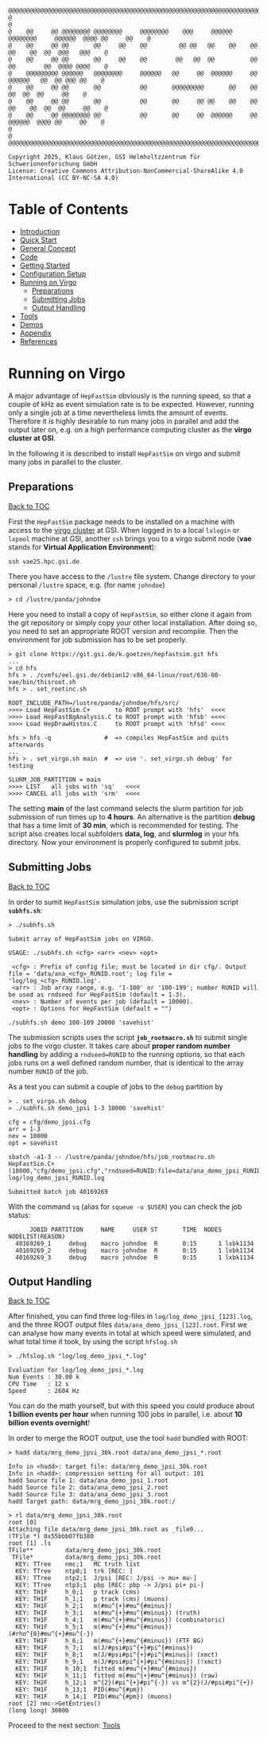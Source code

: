 ```
@@@@@@@@@@@@@@@@@@@@@@@@@@@@@@@@@@@@@@@@@@@@@@@@@@@@@@@@@@@@@@@@@@@@@@@@@@@@@@@@@@@@@@@@@@@@@@@@@@@@@@@@@
@                                                                                                       @
@    @@     @@ @@@@@@@@ @@@@@@@@     @@@@@@@@    @@@     @@@@@@  @@@@@@@@     @@@@@@  @@@@ @@     @@    @
@    @@     @@ @@       @@     @@    @@         @@ @@   @@    @@    @@       @@    @@  @@  @@@   @@@    @
@    @@     @@ @@       @@     @@    @@        @@   @@  @@          @@       @@        @@  @@@@ @@@@    @
@    @@@@@@@@@ @@@@@@   @@@@@@@@     @@@@@@   @@     @@  @@@@@@     @@        @@@@@@   @@  @@ @@@ @@    @
@    @@     @@ @@       @@           @@       @@@@@@@@@       @@    @@             @@  @@  @@     @@    @
@    @@     @@ @@       @@           @@       @@     @@ @@    @@    @@       @@    @@  @@  @@     @@    @
@    @@     @@ @@@@@@@@ @@           @@       @@     @@  @@@@@@     @@        @@@@@@  @@@@ @@     @@    @
@                                                                                                       @
@@@@@@@@@@@@@@@@@@@@@@@@@@@@@@@@@@@@@@@@@@@@@@@@@@@@@@@@@@@@@@@@@@@@@@@@@@@@@@@@@@@@@@@@@@@@@@@@@@@@@@@@@

Copyright 2025, Klaus Götzen, GSI Helmholtzzentrum für Schwerionenforschung GmbH
License: Creative Commons Attribution-NonCommercial-ShareAlike 4.0 International (CC BY-NC-SA 4.0)
```

# Table of Contents

* [Introduction](../README.md)
* [Quick Start](../README.md)
* [General Concept](GeneralConcept.md)
* [Code](Code.md)
* [Getting Started](GettingStarted.md)
* [Configuration Setup](ConfigurationSetup.md)
* [Running on Virgo](Virgo.md)
  + [Preparations](#preparations)
  + [Submitting Jobs](#submitting-jobs)
  + [Output Handling](#output-handling)
* [Tools](Tools.md)
* [Demos](Demos.md)
* [Appendix](Appendix.md)
* [References](References.md)

# Running on Virgo

A major advantage of `HepFastSim` obviously is the running speed, so that a couple of kHz as event simulation rate is to be expected. However, running only a single job at a time nevertheless limits the amount of events. Therefore it is highly desirable to run many jobs in parallel and add the output later on, e.g. on a high performance computing cluster as the **virgo cluster at GSI**.

In the following it is described to install `HepFastSim` on virgo and submit many jobs in parallel to the cluster.

## Preparations
[Back to TOC](#table-of-contents)

First the `HepFastSim` package needs to be installed on a machine with access to the [virgo cluster](https://virgo-docs.hpc.gsi.de/user-guide/overview/software.html) at GSI. When logged in to a local `lxlogin` or `lxpool` machine at GSI, another `ssh` brings you to a virgo submit node (**vae** stands for **Virtual Application Environment**):
```
ssh vae25.hpc.gsi.de
```
There you have access to the `/lustre` file system. Change directory to your personal `/lustre` space, e.g. (for name `johndoe`)
```
> cd /lustre/panda/johndoe
```
Here you need to install a copy of `HepFastSim`, so either clone it again from the git repository or simply copy your other local installation. After doing so, you need to set an appropriate ROOT version and recompile. Then the environment for job submission has to be set properly.
```
> git clone https://git.gsi.de/k.goetzen/hepfastsim.git hfs
...
> cd hfs
hfs > . /cvmfs/eel.gsi.de/debian12-x86_64-linux/root/636-00-vae/bin/thisroot.sh
hfs > . set_rootinc.sh

ROOT_INCLUDE_PATH=/lustre/panda/johndoe/hfs/src/
>>>> Load HepFastSim.C+       to ROOT prompt with 'hfs'  <<<<
>>>> Load HepFastBgAnalysis.C to ROOT prompt with 'hfsb' <<<<
>>>> Load HepDrawHistos.C     to ROOT prompt with 'hfsd' <<<<

hfs > hfs -q               #  => compiles HepFastSim and quits afterwards
...
hfs > . set_virgo.sh main  #  => use '. set_virgo.sh debug' for testing

SLURM_JOB_PARTITION = main
>>>> LIST   all jobs with 'sq'   <<<<
>>>> CANCEL all jobs with 'srm'  <<<<
```
The setting **main** of the last command selects the slurm partition for job submission of run times up to **4 hours**. An alternative is the partition **debug** that has a time limit of **30 min**, which is recommended for testing. The script also creates local subfolders **data, log**, and **slurmlog** in your hfs directory. Now your environment is properly configured to submit jobs.

## Submitting Jobs
[Back to TOC](#table-of-contents)

In order to sumit `HepFastSim` simulation jobs, use the submission script **`subhfs.sh`**:
```
> ./subhfs.sh

Submit array of HepFastSim jobs on VIRGO.

USAGE: ./subhfs.sh <cfg> <arr> <nev> <opt>

 <cfg> : Prefix of config file; must be located in dir cfg/. Output file = 'data/ana_<cfg>_RUNID.root'; log file = 'log/log_<cfg>_RUNID.log'.
 <arr> : Job array range, e.g. '1-100' or '100-199'; number RUNID will be used as rndseed for HepFastSim (default = 1-3).
 <nev> : Number of events per job (default = 10000).
 <opt> : Options for HepFastSim (default = "")

./subhfs.sh demo 100-109 20000 'savehist'
```
The submission scripts uses the script **`job_rootmacro.sh`** to submit single jobs to the virgo cluster. It takes care about **proper random number handling** by adding a `rndseed=RUNID` to the running options, so that each jobs runs on a well defined random number, that is identical to the array number `RUNID` of the job.

As a test you can submit a couple of jobs to the `debug` partition by
```
> . set_virgo.sh debug
> ./subhfs.sh demo_jpsi 1-3 10000 'savehist'

cfg = cfg/demo_jpsi.cfg
arr = 1-3
nev = 10000
opt = savehist

sbatch -a1-3 -- /lustre/panda/johndoe/hfs/job_rootmacro.sh HepFastSim.C+(10000,"cfg/demo_jpsi.cfg","rndseed=RUNID:file=data/ana_demo_jpsi_RUNID.root:savehist") log/log_demo_jpsi_RUNID.log

Submitted batch job 40169269
```
With the command `sq` (alias for `squeue -u $USER`) you can check the job status:
```
      JOBID PARTITION     NAME     USER ST       TIME  NODES NODELIST(REASON)
  40169269_1     debug    macro johndoe  R       0:15      1 lxbk1134
  40169269_2     debug    macro johndoe  R       0:15      1 lxbk1134
  40169269_3     debug    macro johndoe  R       0:15      1 lxbk1134
```

## Output Handling
[Back to TOC](#table-of-contents)

After finished, you can find three log-files in `log/log_demo_jpsi_[123].log`, and the three ROOT output files `data/ana_demo_jpsi_[123].root`. First we can analyse how many events in total at which speed were simulated, and what total time it took, by using the script `hfslog.sh`
```
> ./hfslog.sh "log/log_demo_jpsi_*.log"

Evaluation for log/log_demo_jpsi_*.log
Num Events : 30.00 k
CPU Time   : 12 s
Speed      : 2604 Hz
```
You can do the math yourself, but with this speed you could produce about **1 billion events per hour** when running 100 jobs in parallel, i.e. about **10 billion events overnight**! 

In order to merge the ROOT output, use the tool `hadd` bundled with ROOT:
```
> hadd data/mrg_demo_jpsi_30k.root data/ana_demo_jpsi_*.root

Info in <hadd>: target file: data/mrg_demo_jpsi_30k.root
Info in <hadd>: compression setting for all output: 101
hadd Source file 1: data/ana_demo_jpsi_1.root
hadd Source file 2: data/ana_demo_jpsi_2.root
hadd Source file 3: data/ana_demo_jpsi_3.root
hadd Target path: data/mrg_demo_jpsi_30k.root:/

> rl data/mrg_demo_jpsi_30k.root
root [0] 
Attaching file data/mrg_demo_jpsi_30k.root as _file0...
(TFile *) 0x55bbb07fb380
root [1] .ls
TFile**         data/mrg_demo_jpsi_30k.root
 TFile*         data/mrg_demo_jpsi_30k.root
  KEY: TTree    nmc;1   MC truth list
  KEY: TTree    ntp0;1  trk [REC: ]
  KEY: TTree    ntp2;1  J/psi [REC: J/psi -> mu+ mu-]
  KEY: TTree    ntp3;1  pbp [REC: pbp -> J/psi pi+ pi-]
  KEY: TH1F     h_0;1   p track (cms)
  KEY: TH1F     h_1;1   p track (cms) (muons)
  KEY: TH1F     h_2;1   m(#mu^{+}#mu^{#minus})
  KEY: TH1F     h_3;1   m(#mu^{+}#mu^{#minus}) (truth)
  KEY: TH1F     h_4;1   m(#mu^{+}#mu^{#minus}) (combinatoric)
  KEY: TH1F     h_5;1   m(#mu^{+}#mu^{#minus}) (#rho^{0}#mu^{+}#mu^{-})
  KEY: TH1F     h_6;1   m(#mu^{+}#mu^{#minus}) (FTF BG)
  KEY: TH1F     h_7;1   m(J/#psi#pi^{+}#pi^{#minus})
  KEY: TH1F     h_8;1   m(J/#psi#pi^{+}#pi^{#minus}) (xmct)
  KEY: TH1F     h_9;1   m(J/#psi#pi^{+}#pi^{#minus}) (!xmct)
  KEY: TH1F     h_10;1  fitted m(#mu^{+}#mu^{#minus})
  KEY: TH1F     h_11;1  fitted m(#mu^{+}#mu^{#minus}) (raw)
  KEY: TH2F     h_12;1  m^{2}(#pi^{+}#pi^{-}) vs m^{2}(J/#psi#pi^{+})
  KEY: TH1F     h_13;1  PID(#mu^{#pm})
  KEY: TH1F     h_14;1  PID(#mu^{#pm}) (muons)
root [2] nmc->GetEntries()
(long long) 30000
```

Proceed to the next section: [Tools](Tools.md)

